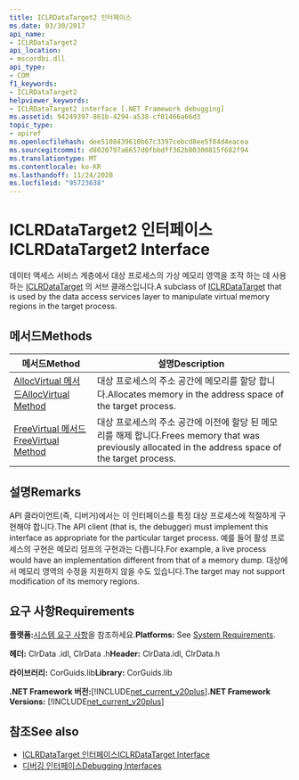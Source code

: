 ```yaml
---
title: ICLRDataTarget2 인터페이스
ms.date: 03/30/2017
api_name:
- ICLRDataTarget2
api_location:
- mscordbi.dll
api_type:
- COM
f1_keywords:
- ICLRDataTarget2
helpviewer_keywords:
- ICLRDataTarget2 interface [.NET Framework debugging]
ms.assetid: 94249397-861b-4294-a538-cf01466a66d3
topic_type:
- apiref
ms.openlocfilehash: dee5108439610b67c3397cebcd8ee5f84d4eacea
ms.sourcegitcommit: d8020797a6657d0fbbdff362b80300815f682f94
ms.translationtype: MT
ms.contentlocale: ko-KR
ms.lasthandoff: 11/24/2020
ms.locfileid: "95723638"
---
```

# <a name="iclrdatatarget2-interface"></a><span data-ttu-id="5bbb0-102">ICLRDataTarget2 인터페이스</span><span class="sxs-lookup"><span data-stu-id="5bbb0-102">ICLRDataTarget2 Interface</span></span>

<span data-ttu-id="5bbb0-103">데이터 액세스 서비스 계층에서 대상 프로세스의 가상 메모리 영역을 조작 하는 데 사용 하는 [ICLRDataTarget](iclrdatatarget-interface.md) 의 서브 클래스입니다.</span><span class="sxs-lookup"><span data-stu-id="5bbb0-103">A subclass of [ICLRDataTarget](iclrdatatarget-interface.md) that is used by the data access services layer to manipulate virtual memory regions in the target process.</span></span>  
  
## <a name="methods"></a><span data-ttu-id="5bbb0-104">메서드</span><span class="sxs-lookup"><span data-stu-id="5bbb0-104">Methods</span></span>  
  
|<span data-ttu-id="5bbb0-105">메서드</span><span class="sxs-lookup"><span data-stu-id="5bbb0-105">Method</span></span>|<span data-ttu-id="5bbb0-106">설명</span><span class="sxs-lookup"><span data-stu-id="5bbb0-106">Description</span></span>|  
|------------|-----------------|  
|[<span data-ttu-id="5bbb0-107">AllocVirtual 메서드</span><span class="sxs-lookup"><span data-stu-id="5bbb0-107">AllocVirtual Method</span></span>](iclrdatatarget2-allocvirtual-method.md)|<span data-ttu-id="5bbb0-108">대상 프로세스의 주소 공간에 메모리를 할당 합니다.</span><span class="sxs-lookup"><span data-stu-id="5bbb0-108">Allocates memory in the address space of the target process.</span></span>|  
|[<span data-ttu-id="5bbb0-109">FreeVirtual 메서드</span><span class="sxs-lookup"><span data-stu-id="5bbb0-109">FreeVirtual Method</span></span>](iclrdatatarget2-freevirtual-method.md)|<span data-ttu-id="5bbb0-110">대상 프로세스의 주소 공간에 이전에 할당 된 메모리를 해제 합니다.</span><span class="sxs-lookup"><span data-stu-id="5bbb0-110">Frees memory that was previously allocated in the address space of the target process.</span></span>|  
  
## <a name="remarks"></a><span data-ttu-id="5bbb0-111">설명</span><span class="sxs-lookup"><span data-stu-id="5bbb0-111">Remarks</span></span>  

 <span data-ttu-id="5bbb0-112">API 클라이언트(즉, 디버거)에서는 이 인터페이스를 특정 대상 프로세스에 적절하게 구현해야 합니다.</span><span class="sxs-lookup"><span data-stu-id="5bbb0-112">The API client (that is, the debugger) must implement this interface as appropriate for the particular target process.</span></span> <span data-ttu-id="5bbb0-113">예를 들어 활성 프로세스의 구현은 메모리 덤프의 구현과는 다릅니다.</span><span class="sxs-lookup"><span data-stu-id="5bbb0-113">For example, a live process would have an implementation different from that of a memory dump.</span></span> <span data-ttu-id="5bbb0-114">대상에서 메모리 영역의 수정을 지원하지 않을 수도 있습니다.</span><span class="sxs-lookup"><span data-stu-id="5bbb0-114">The target may not support modification of its memory regions.</span></span>  
  
## <a name="requirements"></a><span data-ttu-id="5bbb0-115">요구 사항</span><span class="sxs-lookup"><span data-stu-id="5bbb0-115">Requirements</span></span>  

 <span data-ttu-id="5bbb0-116">**플랫폼:**[시스템 요구 사항](../../get-started/system-requirements.md)을 참조하세요.</span><span class="sxs-lookup"><span data-stu-id="5bbb0-116">**Platforms:** See [System Requirements](../../get-started/system-requirements.md).</span></span>  
  
 <span data-ttu-id="5bbb0-117">**헤더:** ClrData .idl, ClrData .h</span><span class="sxs-lookup"><span data-stu-id="5bbb0-117">**Header:** ClrData.idl, ClrData.h</span></span>  
  
 <span data-ttu-id="5bbb0-118">**라이브러리:** CorGuids.lib</span><span class="sxs-lookup"><span data-stu-id="5bbb0-118">**Library:** CorGuids.lib</span></span>  
  
 <span data-ttu-id="5bbb0-119">**.NET Framework 버전:**[!INCLUDE[net_current_v20plus](../../../../includes/net-current-v20plus-md.md)]</span><span class="sxs-lookup"><span data-stu-id="5bbb0-119">**.NET Framework Versions:** [!INCLUDE[net_current_v20plus](../../../../includes/net-current-v20plus-md.md)]</span></span>  
  
## <a name="see-also"></a><span data-ttu-id="5bbb0-120">참조</span><span class="sxs-lookup"><span data-stu-id="5bbb0-120">See also</span></span>

- [<span data-ttu-id="5bbb0-121">ICLRDataTarget 인터페이스</span><span class="sxs-lookup"><span data-stu-id="5bbb0-121">ICLRDataTarget Interface</span></span>](iclrdatatarget-interface.md)
- [<span data-ttu-id="5bbb0-122">디버깅 인터페이스</span><span class="sxs-lookup"><span data-stu-id="5bbb0-122">Debugging Interfaces</span></span>](debugging-interfaces.md)

